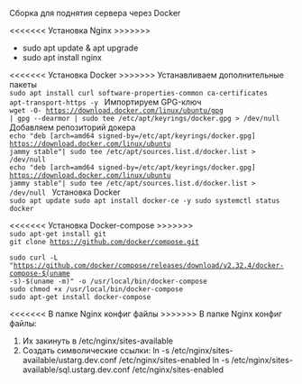 Сборка для поднятия сервера через Docker

<<<<<<< Установка Nginx >>>>>>>

- sudo apt update & apt upgrade
- sudo apt install nginx

<<<<<<< Установка Docker >>>>>>>
Устанавливаем дополнительные пакеты
<code class="hljs--Qdn- hljs language-undefined" data-highlighted="yes">
sudo apt install curl software-properties-common ca-certificates apt-transport-https -y
</code>
Импортируем GPG-ключ
<code class="hljs--Qdn- hljs language-undefined" data-highlighted="yes">
wget -O- https://download.docker.com/linux/ubuntu/gpg | gpg --dearmor | sudo tee /etc/apt/keyrings/docker.gpg > /dev/null
</code>
Добавляем репозиторий докера
<code class="hljs--Qdn- hljs language-undefined" data-highlighted="yes">
echo "deb [arch=amd64 signed-by=/etc/apt/keyrings/docker.gpg] https://download.docker.com/linux/ubuntu jammy stable"| sudo tee /etc/apt/sources.list.d/docker.list > /dev/null
</code>
<code class="hljs--Qdn- hljs language-undefined" data-highlighted="yes">
echo "deb [arch=amd64 signed-by=/etc/apt/keyrings/docker.gpg] https://download.docker.com/linux/ubuntu jammy stable"| sudo tee /etc/apt/sources.list.d/docker.list > /dev/null
</code>
Установка Docker
<code class="hljs--Qdn- hljs language-undefined" data-highlighted="yes">
sudo apt update
sudo apt install docker-ce -y
sudo systemctl status docker
</code>

<<<<<<< Установка Docker-compose >>>>>>>
<code class="hljs--Qdn- hljs language-undefined" data-highlighted="yes">
sudo apt-get install git
</code>
<code class="hljs--Qdn- hljs language-undefined" data-highlighted="yes">
git clone https://github.com/docker/compose.git
</code>
<code class="hljs--Qdn- hljs language-undefined" data-highlighted="yes">
sudo curl -L "https://github.com/docker/compose/releases/download/v2.32.4/docker-compose-$(uname -s)-$(uname -m)" -o /usr/local/bin/docker-compose
</code>
<code class="hljs--Qdn- hljs language-undefined" data-highlighted="yes">
sudo chmod +x /usr/local/bin/docker-compose
</code>
<code class="hljs--Qdn- hljs language-undefined" data-highlighted="yes">
sudo apt-get install docker-compose
</code>

<<<<<<< В папке Nginx конфиг файлы >>>>>>>
В папке Nginx конфиг файлы:

1. Их закинуть в /etc/nginx/sites-available
2. Создать символические ссылки:
   ln -s /etc/nginx/sites-available/ustarg.dev.conf /etc/nginx/sites-enabled
   ln -s /etc/nginx/sites-available/sql.ustarg.dev.conf /etc/nginx/sites-enabled
